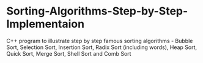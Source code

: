 # Sorting-Algorithms-Step-by-Step-Implementaion
C++ program to illustrate step by step famous sorting algorithms - Bubble Sort, Selection Sort, Insertion Sort, Radix Sort (including words), Heap Sort, Quick Sort, Merge Sort, Shell Sort and Comb Sort
